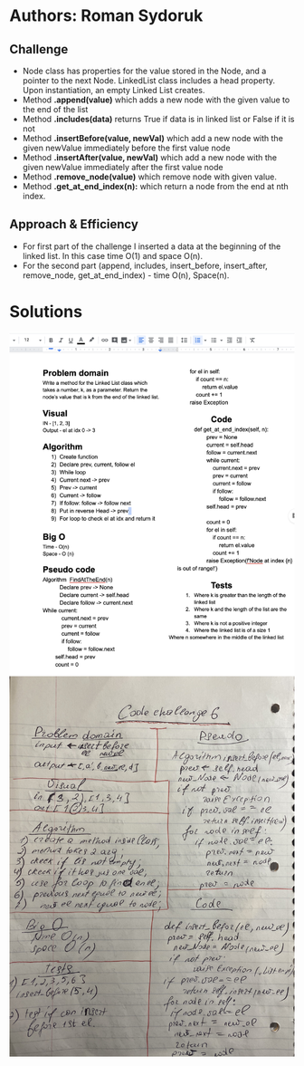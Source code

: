 # Authors: Roman Sydoruk

## Challenge
* Node class has properties for the value stored in the Node, and a pointer to the next Node. LinkedList class includes a head property. Upon instantiation, an empty Linked List creates.
* Method <b>.append(value)</b> which adds a new node with the given value to the end of the list
* Method <b> .includes(data)</b > returns True if data is in linked list or False if it is not
* Method <b>.insertBefore(value, newVal)</b> which add a new node with the given newValue immediately before the first value node
* Method <b>.insertAfter(value, newVal)</b> which add a new node with the given newValue immediately after the first value node
* Method <b>.remove_node(value)</b> which remove node with given value.
* Method <b>.get_at_end_index(n):</b> which return a node from the end at nth index.

## Approach & Efficiency
* For first part of the  challenge I inserted a data at the beginning of the linked list. In this case time O(1) and space O(n).
* For the second part (append, includes, insert_before, insert_after, remove_node, get_at_end_index) - time O(n), Space(n). 

# Solutions
<img src="https://github.com/sydoruk89/python-data-structures-and-algorithms/blob/master/assets/linked-list.png">
<img src="https://github.com/sydoruk89/python-data-structures-and-algorithms/blob/master/assets/challenge-6.jpg">